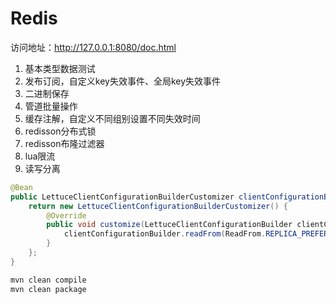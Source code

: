 # Redis

访问地址：http://127.0.0.1:8080/doc.html

1. 基本类型数据测试
2. 发布订阅，自定义key失效事件、全局key失效事件
3. 二进制保存
4. 管道批量操作
5. 缓存注解，自定义不同组别设置不同失效时间
6. redisson分布式锁
7. redisson布隆过滤器
8. lua限流
9. 读写分离
```java
@Bean
public LettuceClientConfigurationBuilderCustomizer clientConfigurationBuilderCustomizer() {
	return new LettuceClientConfigurationBuilderCustomizer() {
		@Override
		public void customize(LettuceClientConfigurationBuilder clientConfigurationBuilder) {
			clientConfigurationBuilder.readFrom(ReadFrom.REPLICA_PREFERRED);
		}
	};
}
```


```bash
mvn clean compile
mvn clean package
```